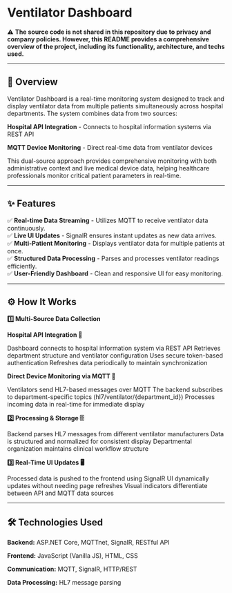 # Ventilator Dashboard

⚠️ **The source code is not shared in this repository due to privacy and company policies. However, this README provides a comprehensive overview of the project, including its functionality, architecture, and techs used.**

---

## 📌 Overview
Ventilator Dashboard is a real-time monitoring system designed to track and display ventilator data from multiple patients simultaneously across hospital departments. The system combines data from two sources:

**Hospital API Integration** - Connects to hospital information systems via REST API

**MQTT Device Monitoring** - Direct real-time data from ventilator devices


This dual-source approach provides comprehensive monitoring with both administrative context and live medical device data, helping healthcare professionals monitor critical patient parameters in real-time.
</hr>




---

## ✨ Features
✅ **Real-time Data Streaming** - Utilizes MQTT to receive ventilator data continuously.  
✅ **Live UI Updates** - SignalR ensures instant updates as new data arrives.  
✅ **Multi-Patient Monitoring** - Displays ventilator data for multiple patients at once.  
✅ **Structured Data Processing** - Parses and processes ventilator readings efficiently.  
✅ **User-Friendly Dashboard** - Clean and responsive UI for easy monitoring.  

---

## ⚙️ How It Works

**1️⃣ Multi-Source Data Collection**

**Hospital API Integration 🏥**

Dashboard connects to hospital information system via REST API
Retrieves department structure and ventilator configuration
Uses secure token-based authentication
Refreshes data periodically to maintain synchronization

**Direct Device Monitoring via MQTT 📡**

Ventilators send HL7-based messages over MQTT
The backend subscribes to department-specific topics (hl7/ventilator/{department_id})
Processes incoming data in real-time for immediate display

**2️⃣ Processing & Storage 🗄️**

Backend parses HL7 messages from different ventilator manufacturers
Data is structured and normalized for consistent display
Departmental organization maintains clinical workflow structure

**3️⃣ Real-Time UI Updates 🖥️**

Processed data is pushed to the frontend using SignalR
UI dynamically updates without needing page refreshes
Visual indicators differentiate between API and MQTT data sources

---

## 🛠️ Technologies Used

**Backend:** ASP.NET Core, MQTTnet, SignalR, RESTful API

**Frontend:** JavaScript (Vanilla JS), HTML, CSS

**Communication:** MQTT, SignalR, HTTP/REST

**Data Processing:** HL7 message parsing
